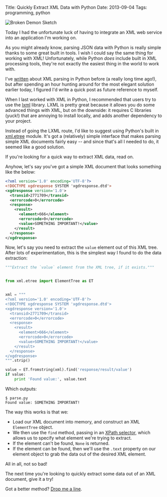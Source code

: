 Title: Quickly Extract XML Data with Python
Date: 2013-09-04
Tags: programming, python


![Broken Demon Sketch][]


Today I had the unfortunate luck of having to integrate an XML web service into
an application I'm working on.

As you might already know, parsing JSON data with Python is really simple thanks
to some great built in tools.  I wish I could say the same thing for working
with XML!  Unfortunately, while Python *does* include built in XML processing
tools, they're not exactly the easiest thing in the world to work with.

I've [written][] about XML parsing in Python before (a really long time ago!),
but after spending an hour hunting around for the most elegant solution earlier
today, I figured I'd write a quick post as future reference to myself.

When I last worked with XML in Python, I recommended that users try to use the
[lxml][] library.  LXML is pretty great because it allows you do some advanced
things with XML, but on the downside: it requires C libraries (yuck!) that are
annoying to install locally, and adds another dependency to your project.

Instead of going the LXML route, I'd like to suggest using Python's built in
[xml.etree][] module.  It's got a (relatively) simple interface that makes
parsing simple XML documents fairly easy -- and since that's all I needed to do,
it seemed like a good solution.

If you're looking for a quick way to extract XML data, read on.

Anyhow, let's say you've got a simple XML document that looks something like the
below:

```xml
<?xml version='1.0' encoding='UTF-8'?>
<!DOCTYPE xgdresponse SYSTEM 'xgdresponse.dtd'>
<xgdresponse version='1.0'>
  <transid>2771709</transid>
  <errorcode>0</errorcode>
  <response>
    <result>
      <element>666</element>
      <errorcode>0</errorcode>
      <value>SOMETHING IMPORTANT!</value>
    </result>
  </response>
</xgdresponse>
```

Now, let's say you need to extract the `value` element out of this XML tree.
After lots of experimentation, this is the simplest way I found to do the data
extraction:

```python
"""Extract the `value` element from the XML tree, if it exists."""


from xml.etree import ElementTree as ET


xml = """
<?xml version='1.0' encoding='UTF-8'?>
<!DOCTYPE xgdresponse SYSTEM 'xgdresponse.dtd'>
<xgdresponse version='1.0'>
  <transid>2771709</transid>
  <errorcode>0</errorcode>
  <response>
    <result>
      <element>666</element>
      <errorcode>0</errorcode>
      <value>SOMETHING IMPORTANT!</value>
    </result>
  </response>
</xgdresponse>
""".strip()

value = ET.fromstring(xml).find('response/result/value')
if value:
    print 'Found value:', value.text
```

Which outputs:

```
$ parse.py
Found value: SOMETHING IMPORTANT!
```

The way this works is that we:

- Load our XML document into memory, and construct an XML `ElementTree` object.
- We then use the `find` method, passing in an [XPath selector][], which allows
  us to specify what element we're trying to extract.
- If the element can't be found, `None` is returned.
- If the element can be found, then we'll use the `.text` property on our
  element object to grab the data out of the desired XML element.

All in all, not so bad!

The next time you're looking to quickly extract some data out of an XML
document, give it a try!

Got a better method?  [Drop me a line][].


  [Broken Demon Sketch]: {filename}/images/2013/broken-demon-sketch.png "Broken Demon Sketch"
  [written]: {filename}/articles/2010/basic-xml-parsing-with-python-and-lxml.md "Basic XML Parsing With Python and LXML"
  [lxml]: http://lxml.de/ "Python LXML"
  [xml.etree]: http://docs.python.org/2/library/xml.etree.elementtree.html "Python xml.etree"
  [XPath selector]: http://docs.python.org/2/library/xml.etree.elementtree.html#elementtree-xpath "XPath Selector"
  [Drop me a line]: mailto:r@rdegges.com "Randall Degges' Email"
